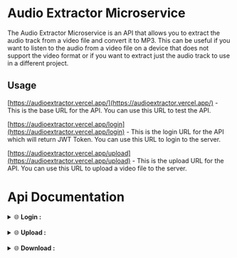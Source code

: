 <h1>Audio Extractor Microservice </h1>

The Audio Extractor Microservice is an API that allows you to extract the audio track from a video file and convert it to MP3. This can be useful if you want to listen to the audio from a video file on a device that does not support the video format or if you want to extract just the audio track to use in a different project.

<h2>Usage</h2>

[https://audioextractor.vercel.app/](https://audioextractor.vercel.app/) - This is the base URL for the API. You can use this URL to test the API.

[https://audioextractor.vercel.app/login](https://audioextractor.vercel.app/login) - This is the login URL for the API which will return JWT Token. You can use this URL to login to the server.

[https://audioextractor.vercel.app/upload](https://audioextractor.vercel.app/upload) - This is the upload URL for the API. You can use this URL to upload a video file to the server.


# Api Documentation
<details close="">
<summary>
 <g-emoji class="emoji" alias="Login ">🌐</g-emoji>
  <strong>Login : </strong>
</summary>

```
curl -X POST http://mp3convertor.mrinank-bhowmick.cloud.okteto.net/login -u username:password

- This will return a JWT Token which you can use to access the server.
```

</details>

<Br>

<details close="">
<summary>
 <g-emoji class="emoji" alias="upload">🌐</g-emoji>
  <strong>Upload : </strong>
</summary>

```
curl -X POST -F 'file=@./path/to/file' -H 'Authorization: Bearer <token>' http://mp3convertor.mrinank-bhowmick.cloud.okteto.net/upload
```

</details>

<br>

<details close="">
<summary>
 <g-emoji class="emoji" alias="upload">🌐</g-emoji>
  <strong>Download : </strong>
</summary>
    
    ```
    curl -X GET -H 'Authorization: Bearer <token>' http://mp3convertor.mrinank-bhowmick.cloud.okteto.net/download?fid=<file_id> --output <file_name>.mp3
    ```

<h2>Licence</h2>

This project is licensed under the MIT License - see the [LICENSE.md](LICENSE.md) file for details


Example

curl -X POST http://mp3convertor.mrinank-bhowmick.cloud.okteto.net/login -u georgio@email.com:Admin123
eyJ0eXAiOiJKV1QiLCJhbGciOiJIUzI1NiJ9.eyJ1c2VybmFtZSI6Imdlb3JnaW9AZW1haWwuY29tIiwiZXhwIjoxNjc5ODEyODU3LCJpYXQiOjE2Nzk3MjY0NTcsImFkbWluIjp0cnVlfQ.BatkN0w8hJj7xSB1XP-7dGtS82Sng9BC1szPoYbvaMQ

curl -X POST -F 'file=@./.data/videotomp3.mp4' -H 'Authorization: Bearer eyJ0eXAiOiJKV1QiLCJhbGciOiJIUzI1NiJ9.eyJ1c2VybmFtZSI6Imdlb3JnaW9AZW1haWwuY29tIiwiZXhwIjoxNjc5ODEyODU3LCJpYXQiOjE2Nzk3MjY0NTcsImFkbWluIjp0cnVlfQ.BatkN0w8hJj7xSB1XP-7dGtS82Sng9BC1szPoYbvaMQ' http://mp3convertor.mrinank-bhowmick.cloud.okteto.net/upload